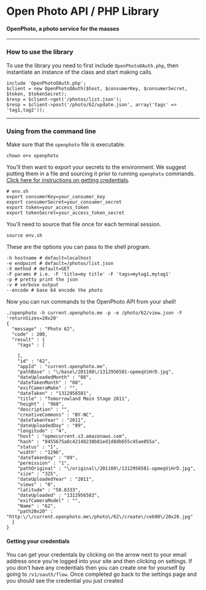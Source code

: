 Open Photo API / PHP Library
=======================
#### OpenPhoto, a photo service for the masses

----------------------------------------

<a name="php"></a>
### How to use the library

To use the library you need to first include `OpenPhotoOAuth.php`, then instantiate an instance of the class and start making calls.
    
    include 'OpenPhotoOAuth.php';
    $client = new OpenPhotoOAuth($host, $consumerKey, $consumerSecret, $token, $tokenSecret);
    $resp = $client->get('/photos/list.json');
    $resp = $client->post('/photo/62/update.json', array('tags' => 'tag1,tag2'));

----------------------------------------

<a name="cli"></a>
### Using from the command line

Make sure that the `openphoto` file is executable.

    chown o+x openphoto
    
You'll then want to export your secrets to the environment.
We suggest putting them in a file and sourcing it prior to running `openphoto` commands.
<a href="#credentials">Click here for instructions on getting credentials</a>.

    # env.sh
    export consumerKey=your_consumer_key
    export consumerSecret=your_consumer_secret
    export token=your_access_token
    export tokenSecret=your_access_token_secret

You'll need to source that file once for each terminal session.
    
    source env.sh

These are the options you can pass to the shell program.

    -h hostname # default=localhost
    -e endpoint # default=/photos/list.json
    -X method # default=GET
    -F params # i.e. -F 'title=my title' -F 'tags=mytag1,mytag1'
    -p # pretty print the json
    -v # verbose output
    --encode # base 64 encode the photo

Now you can run commands to the OpenPhoto API from your shell!

    ./openphoto -h current.openphoto.me -p -e /photo/62/view.json -F 'returnSizes=20x20'
    {
      "message" : "Photo 62",
      "code" : 200,
      "result" : {
        "tags" : [
          
        ],
        "id" : "62",
        "appId" : "current.openphoto.me",
        "pathBase" : "\/base\/201108\/1312956581-opmeqViHrD.jpg",
        "dateUploadedMonth" : "08",
        "dateTakenMonth" : "08",
        "exifCameraMake" : "",
        "dateTaken" : "1312956581",
        "title" : "Tomorrowland Main Stage 2011",
        "height" : "968",
        "description" : "",
        "creativeCommons" : "BY-NC",
        "dateTakenYear" : "2011",
        "dateUploadedDay" : "09",
        "longitude" : "4",
        "host" : "opmecurrent.s3.amazonaws.com",
        "hash" : "0455675a8c42148238b81ed1d8db655c45ae055a",
        "status" : "1",
        "width" : "1296",
        "dateTakenDay" : "09",
        "permission" : "1",
        "pathOriginal" : "\/original\/201108\/1312956581-opmeqViHrD.jpg",
        "size" : "325",
        "dateUploadedYear" : "2011",
        "views" : "0",
        "latitude" : "50.8333",
        "dateUploaded" : "1312956583",
        "exifCameraModel" : "",
        "Name" : "62",
        "path20x20" : "http:\/\/current.openphoto.me\/photo\/62\/create\/ceb90\/20x20.jpg"
      }
    }

<a name="credentials"></a>
#### Getting your credentials

You can get your credentals by clicking on the arrow next to your email address once you're logged into your site and then clicking on settings.
If you don't have any credentials then you can create one for yourself by going to `/v1/oauth/flow`.
Once completed go back to the settings page and you should see the credential you just created
